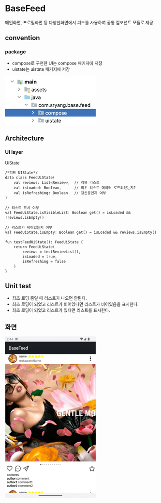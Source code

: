# BaseFeed
메인화면, 프로필화면 등 다양한화면에서 피드를 사용하여 공통 컴포넌트 모듈로 제공

## convention
### package
- compose로 구현한 UI는 compose 패키지에 저장
- uistate는 uistate 패키지에 저장
<img src="./screenshot/package.png" alt="image" width="300" height="auto">


## Architecture
### UI layer
UiState
```
/*피드 UIState*/
data class FeedUiState(
    val reviews: List<Review>,  // 리뷰 리스트
    val isLoaded: Boolean,      // 최초 리스트 데이터 로드되었는지?
    val isRefreshing: Boolean   // 갱신중인지 여부
)

// 리스트 표시 여부
val FeedUiState.isVisibleList: Boolean get() = isLoaded && !reviews.isEmpty()

// 리스트가 비어있는지 여부
val FeedUiState.isEmpty: Boolean get() = isLoaded && reviews.isEmpty()

fun testFeedUiState(): FeedUiState {
    return FeedUiState(
        reviews = testReviewList(),
        isLoaded = true,
        isRefreshing = false
    )
}
```


## Unit test
- 최초 로딩 중일 때 리스트가 나오면 안된다.
- 최초 로딩이 되었고 리스트가 비어있다면 리스트가 비어있음을 표시한다.
- 최초 로딩이 되었고 리스트가 있다면 리스트를 표시한다.

## 화면
<img src="./screenshot/demonstrate.gif" alt="image" width="300" height="auto">